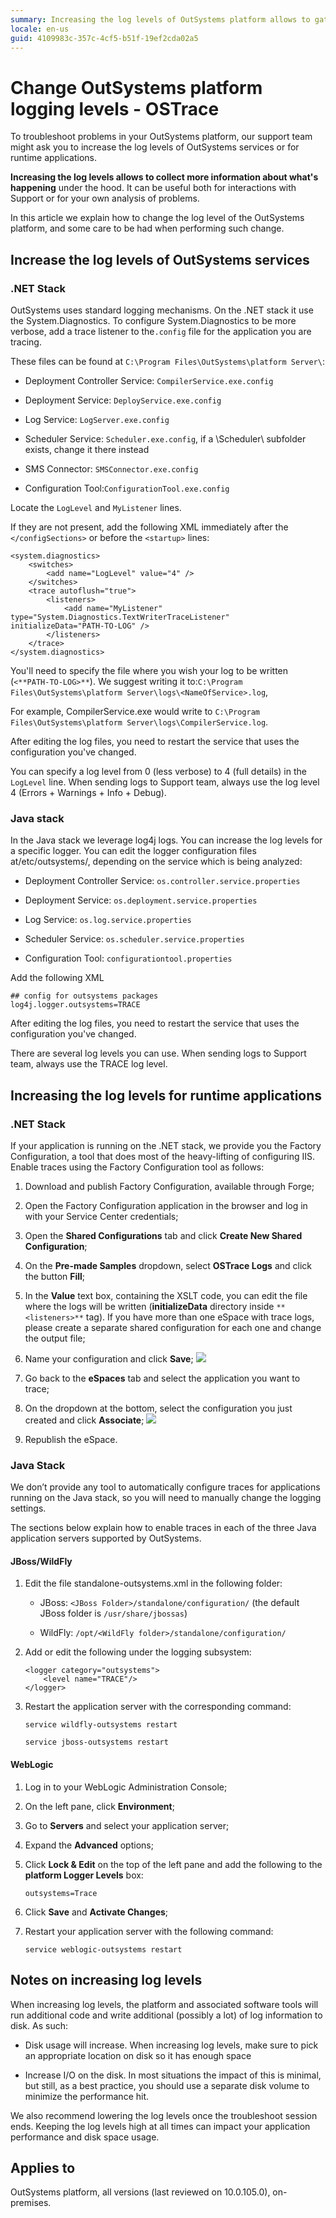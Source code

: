 ```yaml
---
summary: Increasing the log levels of OutSystems platform allows to gather more information about what's happening under the hood. Check here how to do it.
locale: en-us
guid: 4109983c-357c-4cf5-b51f-19ef2cda02a5
---
```


# Change OutSystems platform logging levels - OSTrace


To troubleshoot problems in your OutSystems platform, our support team might ask you to increase the log levels of OutSystems services or for runtime applications.

**Increasing the log levels allows to collect more information about what's happening** under the hood. It can be useful both for interactions with Support or for your own analysis of problems. 

In this article we explain how to change the log level of the OutSystems platform, and some care to be had when performing such change.

## Increase the log levels of OutSystems services

### .NET Stack

OutSystems uses standard logging mechanisms. On the .NET stack it use the System.Diagnostics. To configure System.Diagnostics to be more verbose, add a trace listener to the`.config` file for the application you are tracing. 

These files can be found at `C:\Program Files\OutSystems\platform Server\`:

* Deployment Controller Service: `CompilerService.exe.config`

* Deployment Service: `DeployService.exe.config`

* Log Service: `LogServer.exe.config`

* Scheduler Service: `Scheduler.exe.config`, if a \Scheduler\ subfolder exists, change it there instead

* SMS Connector: `SMSConnector.exe.config`

* Configuration Tool:`ConfigurationTool.exe.config`

Locate the `LogLevel` and `MyListener` lines.

If they are not present, add the following XML immediately after the `</configSections>` or before the `<startup>` lines:

```
<system.diagnostics>
    <switches>                                                                                               
        <add name="LogLevel" value="4" />                                                                       
    </switches>                                                                                             
    <trace autoflush="true">                                                                                 
        <listeners>                                                                                              
            <add name="MyListener" type="System.Diagnostics.TextWriterTraceListener" initializeData="PATH-TO-LOG" /> 
        </listeners>                                                                                             
    </trace>                                                                                                 
</system.diagnostics>                                                                                    
```
 
You'll need to specify the file where you wish your log to be written (`<**PATH-TO-LOG>**`). We suggest writing it to:`C:\Program Files\OutSystems\platform Server\logs\<NameOfService>.log`,

For example, CompilerService.exe would write to `C:\Program Files\OutSystems\platform Server\logs\CompilerService.log`.

After editing the log files, you need to restart the service that uses the configuration you've changed.

You can specify a  log level from 0 (less verbose) to 4 (full details) in the `LogLevel` line. When sending logs to Support team, always use the log level 4 (Errors + Warnings + Info + Debug).

### Java stack

In the Java stack we leverage log4j logs. You can increase the log levels for a specific logger. You can edit the logger configuration files at/etc/outsystems/, depending on the service which is being analyzed:

* Deployment Controller Service: `os.controller.service.properties`

* Deployment Service: `os.deployment.service.properties`

* Log Service: `os.log.service.properties`

* Scheduler Service: `os.scheduler.service.properties`

* Configuration Tool: `configurationtool.properties`

Add the following XML 

```
## config for outsystems packages
log4j.logger.outsystems=TRACE 
```

After editing the log files, you need to restart the service that uses the configuration you've changed.

There are several log levels you can use. When sending logs to Support team, always use the TRACE log level.

## Increasing the log levels for runtime applications

### .NET Stack

If your application is running on the .NET stack, we provide you the Factory Configuration, a tool that does most of the heavy-lifting of configuring IIS. Enable traces using the Factory Configuration tool as follows:

1. Download and publish Factory Configuration, available through Forge;

2. Open the Factory Configuration application in the browser and log in with your Service Center credentials;

3. Open the **Shared Configurations** tab and click **Create New Shared Configuration**;

4. On the **Pre-made Samples** dropdown, select **OSTrace Logs** and click the button **Fill**;

5. In the **Value** text box, containing the XSLT code, you can edit the file where the logs will be written (**initializeData** directory inside `**<listeners>**` tag). If you have more than one eSpace with trace logs, please create a separate shared configuration for each one and change the output file;

6. Name your configuration and click **Save**;
    ![](images/change-logging-levels_0.png)

7. Go back to the **eSpaces** tab and select the application you want to trace;

8. On the dropdown at the bottom, select the configuration you just created and click **Associate**;
    ![](images/change-logging-levels_1.png)

9. Republish the eSpace.

### Java Stack

We don’t provide any tool to automatically configure traces for applications running on the Java stack, so you will need to manually change the logging settings.

The sections below explain how to enable traces in each of the three Java application servers supported by OutSystems.

#### JBoss/WildFly

1. Edit the file standalone-outsystems.xml in the following folder:

    * JBoss: `<JBoss Folder>/standalone/configuration/` (the default JBoss folder is `/usr/share/jbossas`)

    * WildFly: `/opt/<WildFly folder>/standalone/configuration/`

2. Add or edit the following under the logging subsystem:

    ```
    <logger category="outsystems">
        <level name="TRACE"/>          
    </logger>     
    ```                 

3. Restart the application server with the corresponding command:

   `service wildfly-outsystems restart`

   `service jboss-outsystems restart`

#### WebLogic

1. Log in to your WebLogic Administration Console;

2. On the left pane, click **Environment**;

3. Go to **Servers** and select your application server;

4. Expand the **Advanced** options;

5. Click **Lock & Edit** on the top of the left pane and add the following to the **platform Logger Levels** box:

    `outsystems=Trace`

6. Click **Save** and **Activate Changes**;

7. Restart your application server with the following command:

    `service weblogic-outsystems restart`

## Notes on increasing log levels

When increasing log levels, the platform and associated software tools will run additional code and write additional (possibly a lot) of log information to disk. As such:

* Disk usage will increase. When increasing log levels, make sure to pick an appropriate location on disk so it has enough space

* Increase I/O on the disk. In most situations the impact of this is minimal, but still, as a best practice, you should use a separate disk volume to minimize the performance hit.

We also recommend lowering the log levels once the troubleshoot session ends. Keeping the log levels high at all times can impact your application performance and disk space usage. 

## Applies to

OutSystems platform, all versions (last reviewed on 10.0.105.0), on-premises.

